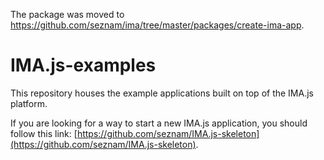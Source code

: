 The package was moved to https://github.com/seznam/ima/tree/master/packages/create-ima-app.

# IMA.js-examples

This repository houses the example applications built on top of the IMA.js
platform.

If you are looking for a way to start a new IMA.js application, you should
follow this link:
[https://github.com/seznam/IMA.js-skeleton](https://github.com/seznam/IMA.js-skeleton).

